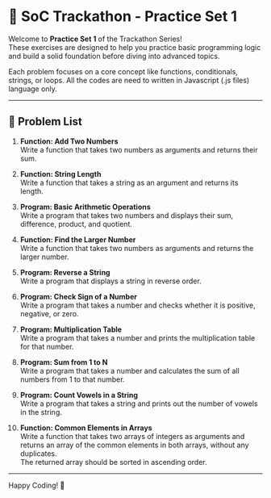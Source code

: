 # 🚀 SoC Trackathon - Practice Set 1

Welcome to **Practice Set 1** of the Trackathon Series!  
These exercises are designed to help you practice basic programming logic and build a solid foundation before diving into advanced topics.

Each problem focuses on a core concept like functions, conditionals, strings, or loops. All the codes are need to written in Javascript (.js files) language only.

---

## 📝 Problem List

1. **Function: Add Two Numbers**  
   Write a function that takes two numbers as arguments and returns their sum.

2. **Function: String Length**  
   Write a function that takes a string as an argument and returns its length.

3. **Program: Basic Arithmetic Operations**  
   Write a program that takes two numbers and displays their sum, difference, product, and quotient.

4. **Function: Find the Larger Number**  
   Write a function that takes two numbers as arguments and returns the larger number.

5. **Program: Reverse a String**  
   Write a program that displays a string in reverse order.

6. **Program: Check Sign of a Number**  
   Write a program that takes a number and checks whether it is positive, negative, or zero.

7. **Program: Multiplication Table**  
   Write a program that takes a number and prints the multiplication table for that number.

8. **Program: Sum from 1 to N**  
   Write a program that takes a number and calculates the sum of all numbers from 1 to that number.

9. **Program: Count Vowels in a String**  
   Write a program that takes a string and prints out the number of vowels in the string.

10. **Function: Common Elements in Arrays**  
    Write a function that takes two arrays of integers as arguments and returns an array of the common elements in both arrays, without any duplicates.  
    The returned array should be sorted in ascending order.
---

Happy Coding! 🚀  
